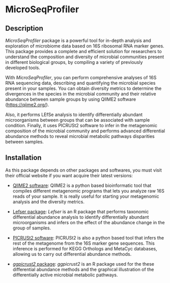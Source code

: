 # MicroSeqProfiler

## Description

*MicroSeqProfiler* package is a powerful tool for in-depth analysis and
exploration of microbiome data based on 16S ribosomal RNA marker genes. 
This package provides a complete and efficient solution for researchers to 
understand the composition and diversity of microbial communities present 
in different biological groups, by compiling a variety of previously 
developed tools.

With *MicroSeqProfiler*, you can perform comprehensive analyses of 16S RNA 
sequencing data, describing and quantifying the microbial species present
in your samples. You can obtain diversity metrics to determine the divergences 
in the species in the microbial community and their relative abundance between 
sample groups by using QIIME2 software (https://qiime2.org/).

Also, it performs LEfSe analysis to identify differentially abundant 
microorganisms between groups that can be associated with sample condition.
Finally, it uses PICRUSt2 software to infer in the metagenomic composition
of the microbial community and performs advanced differential abundance
methods to reveal microbial metabolic pathways disparities between samples. 


## Installation

As this package depends on other packages and softwares, you must visit
their official website if you want acquire their latest versions:

-   [QIIME2 software](https://docs.qiime2.org/): QIIME2 is a python
    based bioinformatic tool that compiles different metagenomic
    programs that lets you analyze raw 16S reads of your sample. It is
    really useful for starting your metagenomic analysis and the
    diversity metrics.

-   [Lefser package](https://github.com/waldronlab/lefser): *Lefser* is
    an R package that performs taxonomic differential abundance analysis
    to identify differentially abundant microorganisms and infers on the
    effect of the abundance change in the group of samples.

-   [PICRUSt2 software](https://github.com/picrust/picrust2): PICRUSt2
    is also a python based tool that infers the rest of the metagenome
    from the 16S marker gene sequences. This inference is performed for
    KEGG Orthologs and MetaCyc databases, allowing us to carry out
    differential abundance methods.

-   [*ggpicrust2*
    package](https://github.com/cafferychen777/ggpicrust2): *ggpicrust2*
    is an R package used for the these differential abundance methods
    and the graphical illustration of the differentially active
    microbial metabolic pathways.
